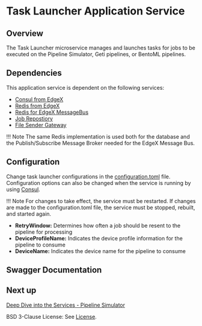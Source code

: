 # Task Launcher Application Service

## Overview
The Task Launcher microservice manages and launches tasks for jobs to be executed on the Pipeline Simulator, Geti pipelines, or BentoML pipelines.

## Dependencies
This application service is dependent on the following services:

- [Consul from EdgeX](https://docs.edgexfoundry.org/2.3/security/Ch-Secure-Consul/)
- [Redis from EdgeX](https://docs.edgexfoundry.org/2.3/microservices/core/database/Ch-Redis/)
- [Redis for EdgeX MessageBus](https://docs.edgexfoundry.org/2.3/microservices/general/messagebus/#redis-pubsub)
- [Job Repostiory](./ms-job-repository.md)
- [File Sender Gateway](./as-file-sender-gateway.md)

!!! Note
    The same Redis implementation is used both for the database and the Publish/Subscribe Message Broker needed for the EdgeX Message Bus.

## Configuration
Change task launcher configurations in the [configuration.toml](https://github.com/intel/AiCSD/blob/main/as-task-launcher/res/configuration.toml) file. Configuration options can also be changed when the service is running by using [Consul](http://localhost:8500/ui/dc1/kv/edgex/appservices/2.0/as-task-launcher/ApplicationSettings/).

!!! Note 
    For changes to take effect, the service must be restarted. If changes are made to the configuration.toml file, the service must be stopped, rebuilt, and started again.

- **RetryWindow:** Determines how often a job should be resent to the pipeline for processing
- **DeviceProfileName:** Indicates the device profile information for the pipeline to consume
- **DeviceName:** Indicates the device name for the pipeline to consume


## Swagger Documentation

<swagger-ui src="./api-definitions/as-task-launcher.yaml"/>

## Next up

[Deep Dive into the Services - Pipeline Simulator](./as-pipeline-sim.md)

BSD 3-Clause License: See [License](../LICENSE.md).
